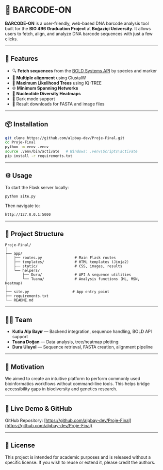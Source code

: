 # 🧬 BARCODE-ON

**BARCODE-ON** is a user-friendly, web-based DNA barcode analysis tool built for the **BIO 496 Graduation Project** at **Boğaziçi University**. It allows users to fetch, align, and analyze DNA barcode sequences with just a few clicks.

---

## 🚀 Features

- 🔍 **Fetch sequences** from the [BOLD Systems API](https://boldsystems.org/) by species and marker
- 🔗 **Multiple alignment** using ClustalW
- 🌳 **Maximum Likelihood Trees** using IQ-TREE
- 🌐 **Minimum Spanning Networks**
- 🧪 **Nucleotide Diversity Heatmaps**
- 🎨 Dark mode support
- 📁 Result downloads for FASTA and image files

---

## 📦 Installation

```bash
git clone https://github.com/alpbay-dev/Proje-Final.git
cd Proje-Final
python -m venv .venv
source .venv/bin/activate   # Windows: .venv\Scripts\activate
pip install -r requirements.txt
```

---

## ⚙️ Usage

To start the Flask server locally:

```bash
python site.py
```

Then navigate to:

```
http://127.0.0.1:5000
```

---

## 📂 Project Structure

```
Proje-Final/
│
├── app/
│   ├── routes.py               # Main Flask routes
│   ├── templates/              # HTML templates (Jinja2)
│   ├── static/                 # CSS, images, results
│   └── helpers/
│       ├── Duru/               # API & sequence utilities
│       └── Tuana/              # Analysis functions (ML, MSN, Heatmap)
│
├── site.py                    # App entry point
├── requirements.txt
└── README.md
```

---

## 👩‍💻 Team

- **Kutlu Alp Bayır** — Backend integration, sequence handling, BOLD API support  
- **Tuana Doğan** — Data analysis, tree/heatmap plotting
- **Duru Uluyol** — Sequence retrieval, FASTA creation, alignment pipeline

---

## 🎯 Motivation

We aimed to create an intuitive platform to perform commonly used bioinformatics workflows without command-line tools. This helps bridge accessibility gaps in biodiversity and genetics research.

---

## 🔗 Live Demo & GitHub

GitHub Repository: [https://github.com/alpbay-dev/Proje-Final](https://github.com/alpbay-dev/Proje-Final)

---

## 📄 License

This project is intended for academic purposes and is released without a specific license. If you wish to reuse or extend it, please credit the authors.